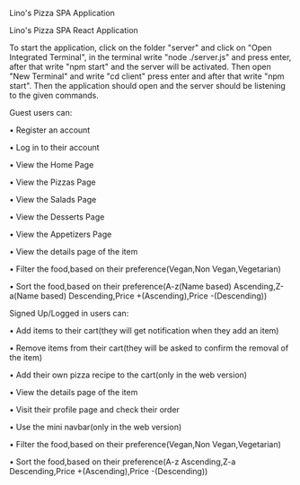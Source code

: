 Lino's Pizza SPA Application

Lino's Pizza SPA React Application

To start the application, click on the folder "server" and click on "Open Integrated Terminal",
in the terminal write "node ./server.js" and press enter,
after that write "npm start" and the server will be activated.
Then open "New Terminal" and write "cd client" press enter and after that write "npm start".
Then the application should open and the server should be listening to the given commands.



Guest users can:

•	Register an account

•	Log in to their account

•	View the Home Page

•	View the Pizzas Page

•	View the Salads Page

•	View the Desserts Page

•	View the Appetizers Page

•	View the details page of the item

•	Filter the food,based on their preference(Vegan,Non Vegan,Vegetarian)

•	Sort the food,based on their preference(A-z(Name based) Ascending,Z-a(Name based) Descending,Price +(Ascending),Price -(Descending))


Signed Up/Logged in users can:

•	Add items to their cart(they will get notification when they add an item)

•	Remove items from their cart(they will be asked to confirm the removal of the item)

•	Add their own pizza recipe to the cart(only in the web version)

•	View the details page of the item

•	Visit their profile page and check their order

•	Use the mini navbar(only in the web version)

•	Filter the food,based on their preference(Vegan,Non Vegan,Vegetarian)

•	Sort the food,based on their preference(A-z Ascending,Z-a Descending,Price +(Ascending),Price -(Descending))


